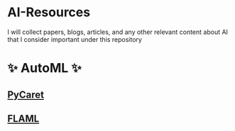 # AI-Resources
I will collect papers, blogs, articles, and any other relevant content about AI that I consider important under this repository

# **✨ AutoML ✨**
## [PyCaret](https://pycaret.gitbook.io/docs/)
## [FLAML](https://microsoft.github.io/FLAML/)
 
